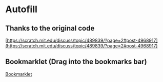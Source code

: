 # Autofill

## Thanks to the original code
[https://scratch.mit.edu/discuss/topic/489839/?page=2#post-4968917](https://scratch.mit.edu/discuss/topic/489839/?page=2#post-4968917)

## Bookmarklet (Drag into the bookmarks bar)
[Bookmarklet]()
